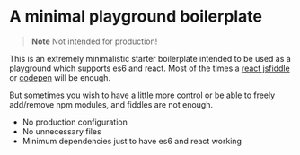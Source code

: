 # A minimal playground boilerplate

> **Note** Not intended for production!

This is an extremely minimalistic starter boilerplate intended to be used as a playground which supports es6 and react.
Most of the times a [react jsfiddle](https://jsfiddle.net/reactjs/69z2wepo/) or [codepen](http://codepen.io/everdimension/pen/pyOyrx) will be enough.

But sometimes you wish to have a little more control or be able to freely add/remove npm modules, and fiddles are not enough.

* No production configuration
* No unnecessary files
* Minimum dependencies just to have es6 and react working
